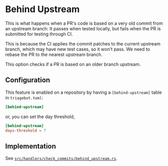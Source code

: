 # Behind Upstream

This is what happens when a PR's code is based on a very old commit from an upstream branch:
It passes when tested locally, but fails when the PR is submitted for testing through CI.

This is because the CI applies the commit patches to the current upstream branch,
which may have new test cases, so it won't pass. We need to rebase the PR to the nearest upstream branch.

This option checks if a PR is based on an older branch upstream.

## Configuration

This feature is enabled on a repository by having a `[behind-upstream]` table in `triagebot.toml`:

```toml
[behind-upstream]
```
or, you can set the day threshold,
```toml
[behind-upstream]
days-threshold = 7
```

## Implementation

See [`src/handlers/check_commits/behind_upstream.rs`](https://github.com/rust-lang/triagebot/blob/HEAD/src/handlers/check_commits/behind_upstream.rs).